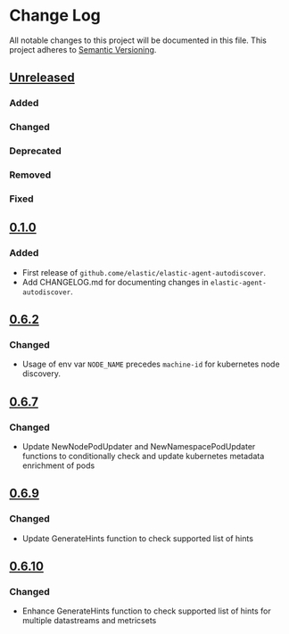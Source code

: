 # Change Log
All notable changes to this project will be documented in this file.
This project adheres to [Semantic Versioning](http://semver.org/).

## [Unreleased]

### Added

### Changed

### Deprecated

### Removed

### Fixed

## [0.1.0]

### Added

- First release of `github.come/elastic/elastic-agent-autodiscover`.
- Add CHANGELOG.md for documenting changes in `elastic-agent-autodiscover`.


[Unreleased]: https://github.com/elastic/elastic-agent-autodiscover/compare/v0.1.0...HEAD
[0.1.0]: https://github.com/elastic/elastic-agent-autodiscover/compare/v0.0.0...v0.1.0


## [0.6.2]

### Changed

- Usage of env var `NODE_NAME` precedes `machine-id` for kubernetes node discovery.


[0.6.2]: https://github.com/elastic/elastic-agent-autodiscover/compare/v0.6.1...v0.6.2


## [0.6.7]

### Changed

- Update NewNodePodUpdater and NewNamespacePodUpdater functions to conditionally check and update kubernetes metadata enrichment of pods


[0.6.7]: https://github.com/elastic/elastic-agent-autodiscover/compare/v0.6.2...v0.6.7

## [0.6.9]

### Changed

- Update GenerateHints function to check supported list of hints


[0.6.9]: https://github.com/elastic/elastic-agent-autodiscover/compare/v0.6.8...v0.6.9

## [0.6.10]

### Changed

- Enhance GenerateHints function to check supported list of hints for multiple datastreams and metricsets


[0.6.10]: https://github.com/elastic/elastic-agent-autodiscover/compare/v0.6.8...v0.6.9